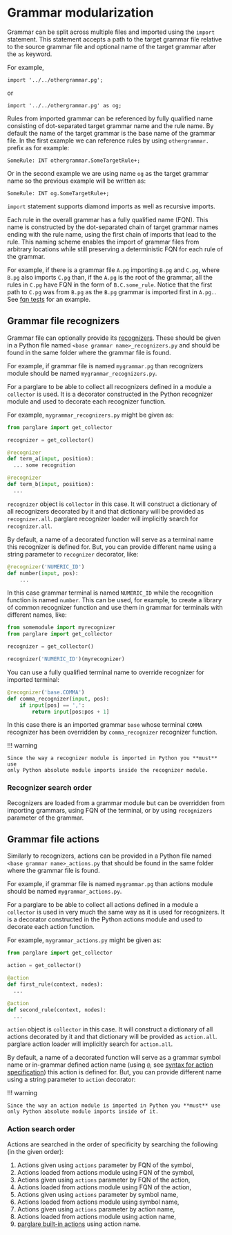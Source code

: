 # Grammar modularization

Grammar can be split across multiple files and imported using the `import`
statement. This statement accepts a path to the target grammar file relative to
the source grammar file and optional name of the target grammar after the `as`
keyword.

For example,

    import '../../othergrammar.pg';

or

    import '../../othergrammar.pg' as og;


Rules from imported grammar can be referenced by fully qualified name consisting
of dot-separated target grammar name and the rule name. By default the name of
the target grammar is the base name of the grammar file. In the first example we
can reference rules by using `othergrammar.` prefix as for example:

    SomeRule: INT othergrammar.SomeTargetRule+;

Or in the second example we are using name `og` as the target grammar name so
the previous example will be written as:

    SomeRule: INT og.SomeTargetRule+;


`import` statement supports diamond imports as well as recursive imports.

Each rule in the overall grammar has a fully qualified name (FQN). This name is
constructed by the dot-separated chain of target grammar names ending with the
rule name, using the first chain of imports that lead to the rule.
This naming scheme enables the import of grammar files from arbitrary locations
while still preserving a deterministic FQN for each rule of the grammar.

For example, if there is a grammar file `A.pg` importing `B.pg` and `C.pg`,
where `B.pg` also imports `C.pg` than, if the `A.pg` is the root of the grammar,
all the rules in `C.pg` have FQN in the form of `B.C.some_rule`. Notice that the
first path to `C.pg` was from `B.pg` as the `B.pg` grammar is imported first in
`A.pg.`. See [fqn
tests](https://github.com/igordejanovic/parglare/blob/master/tests/func/import/fqn/test_fqn.py)
for an example.



## Grammar file recognizers

Grammar file can optionally provide its [recognizers](./recognizers.md). These
should be given in a Python file named `<base grammar name>_recognizers.py` and
should be found in the same folder where the grammar file is found.

For example, if grammar file is named `mygrammar.pg` than recognizers module
should be named `mygrammar_recognizers.py`.

For a parglare to be able to collect all recognizers defined in a module a
`collector` is used. It is a decorator constructed in the Python recognizer
module and used to decorate each recognizer function.

For example, `mygrammar_recognizers.py` might be given as:

```python
from parglare import get_collector

recognizer = get_collector()

@recognizer
def term_a(input, position):
  ... some recognition

@recognizer
def term_b(input, position):
  ...
```

`recognizer` object is `collector` in this case. It will construct a dictionary
of all recognizers decorated by it and that dictionary will be provided as
`recognizer.all`. parglare recognizer loader will implicitly search for
`recognizer.all`.

By default, a name of a decorated function will serve as a terminal name this
recognizer is defined for. But, you can provide different name using a string
parameter to `recognizer` decorator, like:

```python
@recognizer('NUMERIC_ID')
def number(input, pos):
    ...
```

In this case grammar terminal is named `NUMERIC_ID` while the recognition
function is named `number`. This can be used, for example, to create a library
of common recognizer function and use them in grammar for terminals with
different names, like:

```python
from somemodule import myrecognizer
from parglare import get_collector

recognizer = get_collector()

recognizer('NUMERIC_ID')(myrecognizer)
```

You can use a fully qualified terminal name to override recognizer for imported
terminal:

```python
@recognizer('base.COMMA')
def comma_recognizer(input, pos):
    if input[pos] == ',':
        return input[pos:pos + 1]
```

In this case there is an imported grammar `base` whose terminal `COMMA`
recognizer has been overridden by `comma_recognizer` recognizer function.

!!! warning

    Since the way a recognizer module is imported in Python you **must** use
    only Python absolute module imports inside the recognizer module.


### Recognizer search order

Recognizers are loaded from a grammar module but can be overridden from importing
grammars, using FQN of the terminal, or by using `recognizers` parameter of the
grammar.


## Grammar file actions

Similarly to recognizers, actions can be provided in a Python file named `<base
grammar name>_actions.py` that should be found in the same folder where the
grammar file is found.

For example, if grammar file is named `mygrammar.pg` than actions module should
be named `mygrammar_actions.py`.

For a parglare to be able to collect all actions defined in a module a
`collector` is used in very much the same way as it is used for recognizers. It
is a decorator constructed in the Python actions module and used to decorate
each action function.

For example, `mygrammar_actions.py` might be given as:

```python
from parglare import get_collector

action = get_collector()

@action
def first_rule(context, nodes):
  ...

@action
def second_rule(context, nodes):
  ...
```

`action` object is `collector` in this case. It will construct a dictionary of
all actions decorated by it and that dictionary will be provided as
`action.all`. parglare action loader will implicitly search for `action.all`.

By default, a name of a decorated function will serve as a grammar symbol name
or in-grammar defined action name (using `@`, see [syntax for action
specification](./grammar_language.md#referencing-semantic-actions-from-a-grammar))
this action is defined for. But, you can provide different name using a string
parameter to `action` decorator:


!!! warning

    Since the way an action module is imported in Python you **must** use
    only Python absolute module imports inside of it.


### Action search order

Actions are searched in the order of specificity by searching the following (in
the given order):

1. Actions given using `actions` parameter by FQN of the symbol,
2. Actions loaded from actions module using FQN of the symbol,
3. Actions given using `actions` parameter by FQN of the action,
4. Actions loaded from actions module using FQN of the action,
5. Actions given using `actions` parameter by symbol name,
6. Actions loaded from actions module using symbol name,
7. Actions given using `actions` parameter by action name,
8. Actions loaded from actions module using action name,
9. [parglare built-in actions](./actions.md#built-in-actions) using action name.

